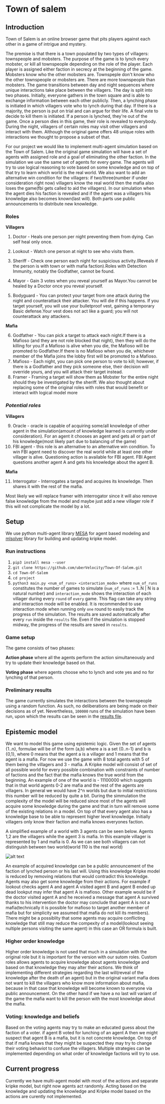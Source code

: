 # Town of salem
## Introduction
Town of Salem is an online browser game that pits players against each other in a game of intrigue and mystery. 

The premise is that there is a town populated by two types of villagers: townspeople and mobsters. The purpose of the game is to lynch every mobster, or kill all townspeople depending on the role of the player.
Each player is assigned either faction in secrecy at the beginning of the game. Mobsters know who the other mobsters are. Townspeple don't know who the other townspeople or mobsters are. There are more townspeople than mobsters. The game transitions between day and night sequences where unique interactions take place between the villagers.
The day is split into two phases. Initially, everyone gathers in the town square and is able to exchange information between each other publicly. Then, a lynching phase is initiated in which villagers vote who to lynch during that day. If there is a majority, the person is put on trial and can argue for their life. A final vote to decide to kill them is initiated. If a person is lynched, they're out of the game. Once a person dies in this game, their role is revealed to everybody.
During the night, villagers of certain roles may visit other villagers and interact with them. Although the original game offers 48 unique roles with interactions we thought to propose a subset of that. 

For our project we would like to implement multi-agent simulation based on the Town of Salem. Like the original game simulation will have a set of agents with assigned role and a goal of eliminating the other faction. In the simulation we use the same set of agents for every game. The agents will try to use logical reasoning to vote based on some knowledge and on top of that try to learn which world is the real world. We also want to add an alternative win condition for the villagers: if two/three(number if under consideration right now) villagers know the real world then the mafia also loses the game(fbi gets called to aid the villagers). In our simulation when the agent dies his faction is revealed and if the agent was a villagers his knowledge also becomes known(last will). Both parts use public announcements to distribute new knowledge.

### Roles 

**Villagers**

1. Doctor - Heals one person per night preventing them from dying. Can self heal only once.
2. Lookout - Watch one person at night to see who visits them.

3. Sheriff - Check one person each night for suspicious activity.(Reveals if the person is with town or with mafia faction).Roles with Detection Immunity, notably the Godfather, cannot be found.

4. Mayor - Gain 3 votes when you reveal yourself as Mayor.You cannot be healed by a Doctor once you reveal yourself.

5. Bodyguard - You can protect your target from one attack during the night and counterattack their attacker. You will die if this 
happens. If you target yourself, you will use your bulletproof vest, gaining a temporary Basic defense.Your vest does not act like a guard; you will not counterattack any attackers.

**Mafia**

6. Godfather - You can pick a target to attack each night.If there is a Mafioso (and they are not role blocked that night), then they will do the killing for you.If a Mafioso is alive when you die, the Mafioso will be promoted to Godfather.If there is no Mafioso when you die, whichever member of the Mafia joins the lobby first will be promoted to a Mafioso.
7. Mafioso - Each night, you can pick one person to vote to kill; however, if there is a Godfather and they pick someone else, their decision will override yours, and you will attack their target instead.
8. Framer - Framing a target will show them as Mobster for the entire night should they be investigated by the sheriff.
We also thought about replacing some of the original roles with roles that would benefit or interact with logical model more

### ***Potential roles***

**Villagers**

9. Oracle - oracle is capable of acquiring some/all knowledge of other agent in the simulation(amount of knowledge learned is currently under consideration). For an agent it chooses an agent and gets all or part of his knowledge(most likely part due to balancing of the game) 
10. FBI agent - this role is an alternative to an alternative win condition. To win FBI agent need to discover the real world while at least one other villager is alive. Questioning action is available for FBI agent. FBI Agent questions another agent A and gets his knowledge about the agent B.

**Mafia**

11. Interrogator - Interrogates a targed and acquires its knowledge. Then shares it with the rest of the mafia.

Most likely we will replace framer with interrogator since it will also remove false knowledge from the model and maybe just add a new villager role if this will not complicate the model by a lot.

## Setup
We use python multi-agent library [MESA](https://github.com/projectmesa/mesa) for agent based modeling and [mlsolver](https://github.com/erohkohl/mlsolver) library for building and updating kripke model.

### Run instructions
1. `pip3 install mesa --user`
2. `git clone https://github.com/uberVelocity/Town-Of-Salem.git`
3. `cd Town-Of-Salem`
4. `cd project`
5. `python3 main.py <num_of_runs> <interaction_mode>`
where `num_of_runs` constitutes the number of games to simulate (`num_of_runs` := 1..N | N is a natural number) and `interaction_mode` shows the interaction of each villager during every `round` of `every` game. This flag can take any string and interaction mode will be enabled. It is recommended to use interaction mode when running only `one` round to easily track the progress of the simulation. The results are saved automatically after every `run` inside the `results` file. Even if the simulation is stopped midway, the progress of the results are saved in `results`.

### Game setup
The game consists of two phases:

**Action phase** where all the agents perform the action simultaneously and try to update their knowledge based on that.

**Voting phase** where agents choose who to lynch and vote yes and no for lynching of that person.

### Preliminary results
The game currently simulates the interactions between the townspeople using a random function. As such, no deliberations are being made on their decisions as of yet. Nevertheless, `100000` runs of the simulation have been run, upon which the results can be seen in the [results file](https://github.com/uberVelocity/Town-Of-Salem/blob/master/project/results).

## Epistemic model
We want to model this game using epistemic logic. Given the set of agents {1..n}, formulae will be of the form (a,b) where a is a set {0..n-1} and b is {0,1}, where 0 means that the agent a is a villager and 1 means that the agent is a mafia. For now we use the game with 8 total agents with 5 of them being the villagers and 3 - mafia. A Kripke model will consist of set of all possible world for every possible combination with constraints of number of factions and the fact that the mafia knows the true world from the beginning. 
An example of one of the world is - 11100000 which suggests that in that world agents 0-2 are mafia and the rest of the agents are villagers. In general we would have 2^n worlds but due to initial restrictions this number will be reduced by quite a bit. During the simmulation the complexity of the model will be reduced since most of the agents will acquire some knowledge during the game and that in turn will remove some of the existing relations in a model. On top of that every agent also has a knowledge base to be able to represent higher level knowledge. Initially villagers only know their faction and mafia knows everyones faction. 

A simplified example of a world with 3 agents can be seen below. Agents 1,2 are the villagers while the agent 3 is mafia. In this example villager is represented by 1 and mafia is 0. As we can see both villagers can not distinguish between two world(world 110 is the real world)

![alt text](Kripke_model.png)

An example of acquired knowledge can be a public announcement of the faction of lynched person or his last will. Using this knowledge Kripke model is reduced by removing relations that would contradict this knowledge. Agents may also get some knowledge from their actions. For example if lookout checks agent A and agent A visited agent B and agent B ended up dead lookput may infer that agent A is mafioso. Other example would be if the doctor visited agent A and he received a message that agent A survived thanks to his intervention the doctor may conclude that agent A is not a mafia(technically it is possible for mafioso to target another member of mafia but for simplicity we assumed that mafia do not kill its members).
There might be a possiblity that some agents may acquire conflicting knowledge that still may reduce the compexity of a model(lookout seeing nultiple persons visiting the same agent) in this case an OR formula is built.

### Higher order knowledge
Higher order knowledge is not used that much in a simulation with the original role but it is important for the version with our sutom roles. Custom roles allows agents to acquire knowledge about agents knowledge and based on that knowledge they may alter their actions. We think of implementing different strategies regarding the last will(reveal of the knowledge after the death of an agent) but in the original variant mafia does not want to kill the villagers who know more information about mafia, because in that case that knowledge will become known to everyone via public announcement. On the other hand if we have a no last will variant of the game the mafia want to kill the person with the most knowledge about the mafia.

### Voting: knowledge and beliefs
Based on the voting agents may try to make an educated guess about the faction of a voter. if agent B voted for lunching of an agent A then we might suspect that agent B is a mafia, but it is not concrete knowledge. On top of that if mafia knows that they might be suspected they may try to change their voting behaviot to confuse the villagers. Multiple strategies can be implemented depending on what order of knowledge factions will try to use.

## Current progress
Currently we have multi-agent model with most of the actions and separate kripke model, but right now agents act randomly. Acting based on the knowledge and updating the knowledge and Kripke model based on the actions are curently not implemented.
